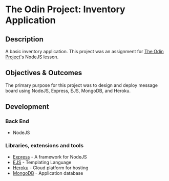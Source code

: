 # The Odin Project: Inventory Application

## Description

A basic inventory application. This project was an assignment for [The Odin Project](https://www.theodinproject.com/paths/full-stack-javascript/courses/nodejs/lessons/inventory-application)'s NodeJS lesson.

## Objectives & Outcomes

The primary purpose for this project was to design and deploy message board using NodeJS, Express, EJS, MongoDB, and Heroku.

## Development

### Back End

- NodeJS

### Libraries, extensions and tools

- [Express](https://expressjs.com/) - A framework for NodeJS
- [EJS](https://ejs.co/#about) - Templating Language
- [Heroku](https://heroku.com/) - Cloud platform for hosting
- [MongoDB](https://www.mongodb.com/) - Application database

